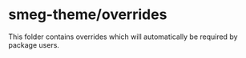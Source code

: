 # smeg-theme/overrides

This folder contains overrides which will automatically be required by package users.
